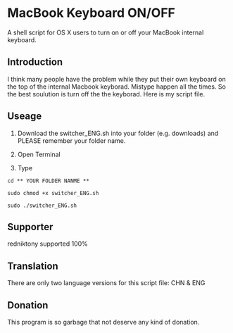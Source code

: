 # MacBook Keyboard ON/OFF
A shell script for OS X users to turn on or off your MacBook internal keyboard.
## Introduction

I think many people have the problem while they put their own keyboard on the top of the internal Macbook keyborad.
Mistype happen all the times. So the best soulution is turn off the the keyborad. Here is my script file.

## Useage

1. Download the switcher_ENG.sh into your folder (e.g. downloads) and PLEASE remember your folder name.

2. Open Terminal 

3. Type
```script
cd ** YOUR FOLDER NANME **
```

```script
sudo chmod +x switcher_ENG.sh
```

```script
sudo ./switcher_ENG.sh
```

## Supporter

redniktony supported 100%

## Translation

There are only two language versions for this script file: CHN & ENG

## Donation
This program is so garbage that not deserve any kind of donation.
